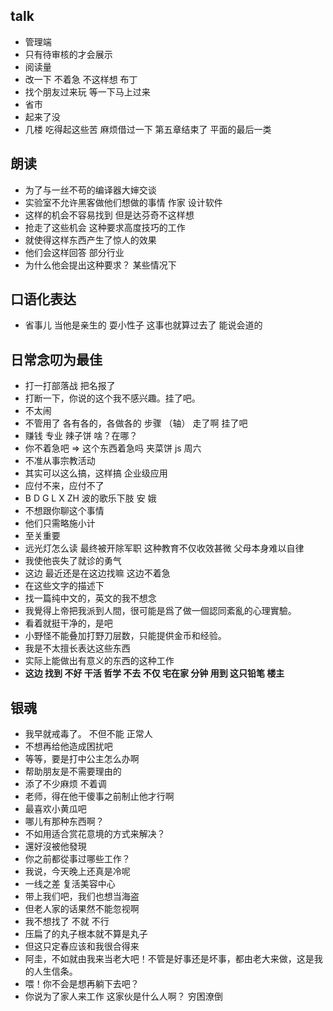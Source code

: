 ## talk
+ 管理端
+ 只有待审核的才会展示
+ 阅读量
+ 改一下 不着急 不这样想  布丁
+ 找个朋友过来玩 等一下马上过来
+ 省市
+ 起来了没
+ 几楼 吃得起这些苦  麻烦借过一下  第五章结束了  平面的最后一类

## 朗读
+ 为了与一丝不苟的编译器大婶交谈
+ 实验室不允许黑客做他们想做的事情  作家 设计软件
+ 这样的机会不容易找到 但是达芬奇不这样想
+ 抢走了这些机会  这种要求高度技巧的工作
+ 就使得这样东西产生了惊人的效果
+ 他们会这样回答 部分行业
+ 为什么他会提出这种要求？ 某些情况下

## 口语化表达
+ 省事儿  当他是亲生的  耍小性子  这事也就算过去了  能说会道的


## 日常念叨为最佳
+ 打一打部落战  把名报了
+ 打断一下，你说的这个我不感兴趣。挂了吧。
+ 不太闹
+ 不管用了  各有各的，各做各的  步骤 （轴） 走了啊 挂了吧 
+ 赚钱 专业  辣子饼  啥？在哪？
+ 你不着急吧 => 这个东西着急吗 夹菜饼 js 周六
+ 不准从事宗教活动
+ 其实可以这么搞，这样搞  企业级应用  
+ 应付不来，应付不了
+ B D G L X ZH 波的歌乐下肢  安 娥
+ 不想跟你聊这个事情
+ 他们只需略施小计
+ 至关重要
+ 远光灯怎么读  最终被开除军职    这种教育不仅收效甚微   父母本身难以自律
+ 我使他丧失了就诊的勇气
+ 这边 最近还是在这边找嘛 这边不着急
+ 在这些文字的描述下
+ 找一篇纯中文的，英文的我不想念
+ 我覺得上帝把我派到人間，很可能是爲了做一個認同紊亂的心理實驗。
+ 看着就挺干净的，是吧
+ 小野怪不能叠加打野刀层数，只能提供金币和经验。
+ 我是不太擅长表达这些东西
+ 实际上能做出有意义的东西的这种工作
+ **这边 找到 不好 干活 哲学 不去 不仅 宅在家 分钟 用到 这只铅笔 楼主**


## 银魂
+ 我早就戒毒了。    不但不能    正常人
+ 不想再给他造成困扰吧
+ 等等，要是打中公主怎么办啊
+ 帮助朋友是不需要理由的
+ 添了不少麻烦   不着调 
+ 老师，得在他干傻事之前制止他才行啊
+ 最喜欢小黄瓜吧
+ 哪儿有那种东西啊？
+ 不如用适合赏花意境的方式来解决？
+ 還好沒被他發現
+ 你之前都從事过哪些工作？
+ 我说，今天晚上还真是冷呢
+ 一线之差  复活美容中心
+ 带上我们吧，我们也想当海盗
+ 但老人家的话果然不能忽视啊
+ 我不想找了  不就   不行
+ 压扁了的丸子根本就不算是丸子
+ 但这只定春应该和我很合得来
+ 阿圭，不如就由我来当老大吧！不管是好事还是坏事，都由老大来做，这是我的人生信条。
+ 喂！你不会是想再躺下去吧？
+ 你说为了家人来工作  这家伙是什么人啊？   穷困潦倒
